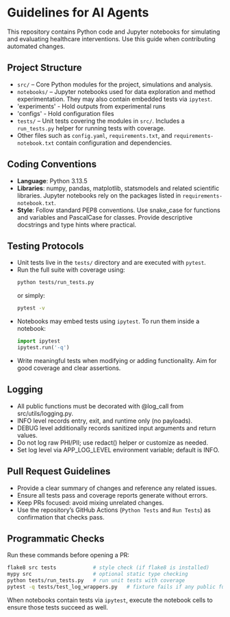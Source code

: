 # Guidelines for AI Agents

This repository contains Python code and Jupyter notebooks for simulating and evaluating healthcare interventions. Use this guide when contributing automated changes.

## Project Structure
- `src/` – Core Python modules for the project, simulations and analysis.
- `notebooks/` – Jupyter notebooks used for data exploration and method experimentation. They may also contain embedded tests via `ipytest`.
- 'experiments' - Hold outputs from experimental runs
- 'configs' - Hold configuration files
- `tests/` – Unit tests covering the modules in `src/`. Includes a `run_tests.py` helper for running tests with coverage.
- Other files such as `config.yaml`, `requirements.txt`, and `requirements-notebook.txt` contain configuration and dependencies.

## Coding Conventions
- **Language**: Python 3.13.5
- **Libraries**: numpy, pandas, matplotlib, statsmodels and related scientific libraries. Jupyter notebooks rely on the packages listed in `requirements-notebook.txt`.
- **Style**: Follow standard PEP8 conventions. Use snake_case for functions and variables and PascalCase for classes. Provide descriptive docstrings and type hints where practical.

## Testing Protocols
- Unit tests live in the `tests/` directory and are executed with `pytest`.
- Run the full suite with coverage using:
  ```bash
  python tests/run_tests.py
  ```
  or simply:
  ```bash
  pytest -v
  ```
- Notebooks may embed tests using `ipytest`. To run them inside a notebook:
  ```python
  import ipytest
  ipytest.run('-q')
  ```
- Write meaningful tests when modifying or adding functionality. Aim for good coverage and clear assertions.

## Logging
- All public functions must be decorated with @log_call from src/utils/logging.py.
- INFO level records entry, exit, and runtime only (no payloads).
- DEBUG level additionally records sanitized input arguments and return values.
- Do not log raw PHI/PII; use redact() helper or customize as needed.
- Set log level via APP_LOG_LEVEL environment variable; default is INFO.

## Pull Request Guidelines
- Provide a clear summary of changes and reference any related issues.
- Ensure all tests pass and coverage reports generate without errors.
- Keep PRs focused: avoid mixing unrelated changes.
- Use the repository’s GitHub Actions (`Python Tests` and `Run Tests`) as confirmation that checks pass.

## Programmatic Checks
Run these commands before opening a PR:
```bash
flake8 src tests            # style check (if flake8 is installed)
mypy src                    # optional static type checking
python tests/run_tests.py   # run unit tests with coverage
pytest -q tests/test_log_wrappers.py   # fixture fails if any public function in src/ isn’t decorated with @log_call (AST/inspect check)
```

When notebooks contain tests via `ipytest`, execute the notebook cells to ensure those tests succeed as well.
